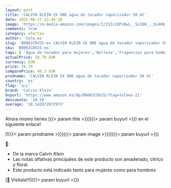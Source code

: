 ```yaml
---
layout: post
title: 'CALVIN KLEIN CK ONE agua de tocador vaporizador 50 ml'
date: 2022-08-27 12:44:28
image: 'https://m.media-amazon.com/images/I/21IciDPzBwL._SL500_._SL400_.jpg'
comments: true
category: ofertas
author: 'tole.es'
slug: 'B000JCDV2S-es CALVIN KLEIN CK ONE agua de tocador vaporizador 50 ml'
sku: 'B000JCDV2S-es'
tags: [ 'Agua de tocador para mujeres','Belleza','Fragancias para hombres','Fragancias para mujeres','Perfumes y fragancias','agua','calvin klein','de','tocador','🇪🇸', ]
actualPrice: 28.78 EUR
currency: EUR
price: 28.78
comparePrice: 40.3 EUR
prodname: 'CALVIN KLEIN CK ONE agua de tocador vaporizador 50 ml'
country: 'es'
flag: '🇪🇸'
brand: 'Calvin Klein'
buyurl: 'https://www.amazon.es/dp/B000JCDV2S/?tag=tolees-21'
descuento: '28.59'
average: '18.142972972973'
---
```


Ahora mismo tienes [{{< param title >}}]({{< param buyurl >}}) en el siguiente enlace!

[![{{< param prodname >}}]({{< param image >}})]({{< param buyurl >}})

🔎:

- De la marca Calvin Klein
- Las notas olfativas principales de este producto son amaderado, cítrico y floral.
- Este producto está indicado tanto para mujeres como para hombres

[🛒 Visítala!!!]({{< param buyurl >}})
